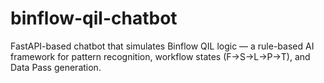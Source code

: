 # binflow-qil-chatbot
FastAPI-based chatbot that simulates Binflow QIL logic — a rule-based AI framework for pattern recognition, workflow states (F→S→L→P→T), and Data Pass generation.
